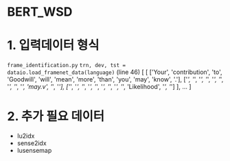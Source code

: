 # BERT_WSD

# 1. 입력데이터 형식
```frame_identification.py```
```trn, dev, tst = dataio.load_framenet_data(language)``` (line 46)
[
  [
    ['Your', 'contribution', 'to', 'Goodwill', 'will', 'mean', 'more', 'than', 'you', 'may', 'know', '.'], 
    ['_', '_', '_', '_', '_', '_', '_', '_', '_', 'may.v', '_', '_'], 
    ['_', '_', '_', '_', '_', '_', '_', '_', '_', 'Likelihood', '_', '_']
  ],
  ...
]

# 2. 추가 필요 데이터
- lu2idx
- sense2idx
- lusensemap

